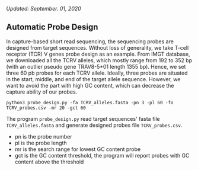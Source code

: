 _Updated: September. 01, 2020_
## Automatic Probe Design

In capture-based short read sequencing, the sequencing probes are designed from target sequences.
Without loss of generality, we take T-cell receptor (TCR) V genes probe design as an example.
From IMGT database, we downloaded all the TCRV alleles, which mostly range from 192 to 352 bp (with an outlier pseudo gene TRAV8-5\*01 length 1355 bp).
Hence, we set three 60 pb probes for each TCRV allele.
Ideally, three probes are situated in the start, middle, and end of the target allele sequence.
However, we want to avoid the part with high GC content, which can decrease the capture ability of our probes.

```
python3 probe_design.py -fa TCRV_alleles.fasta -pn 3 -pl 60 -fo TCRV_probes.csv -mr 20 -gct 60
``` 

The program ```probe_design.py``` read target sequences' fasta file ```TCRV_alleles.fasta``` and generate designed probes file ```TCRV_probes.csv```.
- pn is the probe number
- pl is the probe length
- mr is the search range for lowest GC content probe
- gct is the GC content threshold, the program will report probes with GC content above the threshold
